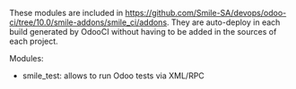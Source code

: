 These modules are included in https://github.com/Smile-SA/devops/odoo-ci/tree/10.0/smile-addons/smile_ci/addons.
They are auto-deploy in each build generated by OdooCI without having to be added in the sources of each project.

Modules:
* smile_test: allows to run Odoo tests via XML/RPC
